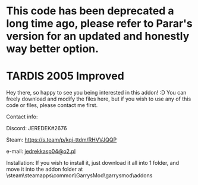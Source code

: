 # This code has been deprecated a long time ago, please refer to Parar's version for an updated and honestly way better option.

# TARDIS 2005 Improved
Hey there, so happy to see you being interested in this addon! :D
You can freely download and modify the files here, but if you wish to use any of this code or files, please contact me first.

Contact info:

Discord: JEREDEK#2676

Steam: https://s.team/p/kqj-ttdm/RHVVJQQP

e-mail: jedrekkasp04@o2.pl

Installation:
If you wish to install it, just download it all into 1 folder, and move it into the addon folder at \steam\steamapps\common\GarrysMod\garrysmod\addons
